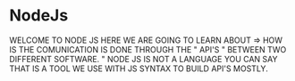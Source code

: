 # NodeJs
WELCOME TO NODE JS
HERE WE ARE GOING TO LEARN ABOUT => HOW IS THE COMUNICATION IS DONE THROUGH THE " API'S " BETWEEN TWO DIFFERENT SOFTWARE.
" NODE JS IS NOT A LANGUAGE YOU CAN SAY THAT IS A TOOL WE USE WITH JS SYNTAX TO BUILD API'S MOSTLY.

